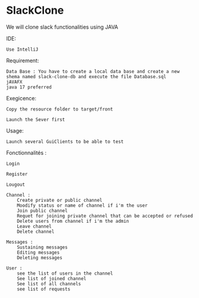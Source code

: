 # SlackClone
We will clone slack functionalities using JAVA

IDE:

    Use IntelliJ 

Requirement:

    Data Base : You have to create a local data base and create a new shema named slack-clone-db and execute the file Database.sql
    jAVAFX
    java 17 preferred


Exegicence:

    Copy the resource folder to target/front

    Launch the Sever first

Usage:
    
    Launch several GuiClients to be able to test 
    
Fonctionnalités :
    
    Login

    Register
    
    Lougout
    
    Channel : 
        Create private or public channel
        Moodify status or name of channel if i'm the user
        Join public channel
        Requet for joining private channel that can be accepted or refused
        Delete users from channel if i'm the admin
        Leave channel
        Delete channel

    Messages :
        Sustaining messages
        Editing messages
        Deleting messages
    
    User :
        see the list of users in the channel
        See list of joined channel
        See list of all channels
        see list of requests

        
